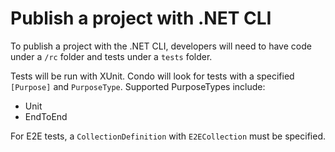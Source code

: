 # Publish a project with .NET CLI

To publish a project with the .NET CLI, developers will need to have code under a ```/rc``` folder and tests under a ```tests``` folder.

Tests will be run with XUnit. Condo will look for tests with a specified ```[Purpose]``` and ```PurposeType```. Supported PurposeTypes include:

* Unit
* EndToEnd

For E2E tests, a ```CollectionDefinition``` with ```E2ECollection``` must be specified.
